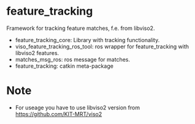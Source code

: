 # feature_tracking
Framework for tracking feature matches, f.e. from libviso2.
* feature_tracking_core: Library with tracking functionality.
* viso_feature_tracking_ros_tool: ros wrapper for feature_tracking with libviso2 features.
* matches_msg_ros: ros message for matches.
* feature_tracking: catkin meta-package

# Note
* For useage you have to use libviso2 version from https://github.com/KIT-MRT/viso2
